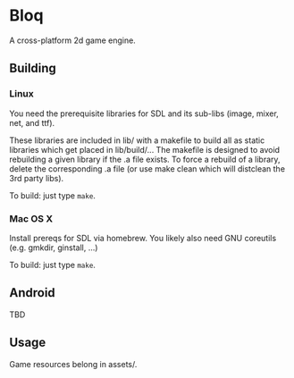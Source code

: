 # Bloq
A cross-platform 2d game engine.

## Building
### Linux
You need the prerequisite libraries for SDL and its sub-libs (image, mixer, net, and ttf).

These libraries are included in lib/ with a makefile to build all as static libraries which get placed in lib/build/...
The makefile is designed to avoid rebuilding a given library if the .a file exists. To force a rebuild of a library, delete the corresponding .a file (or use make clean which will distclean the 3rd party libs).

To build: just type `make`.

### Mac OS X
Install prereqs for SDL via homebrew.
You likely also need GNU coreutils (e.g. gmkdir, ginstall, ...)

To build: just type `make`.

## Android
TBD

## Usage
Game resources belong in assets/.

